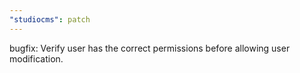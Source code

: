 ```yaml
---
"studiocms": patch
---
```


bugfix: Verify user has the correct permissions before allowing user modification.
